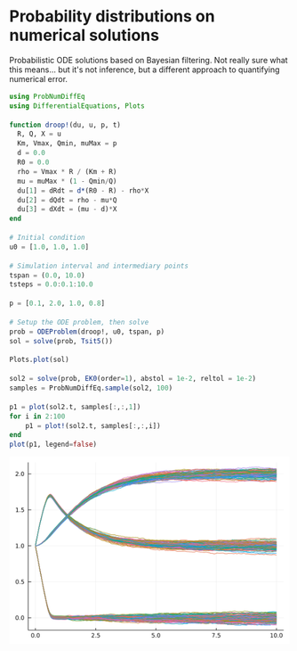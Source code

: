 # Probability distributions on numerical solutions

Probabilistic ODE solutions based on Bayesian filtering. Not really sure what this means... but it's not inference, but a different approach to quantifying numerical error.

```julia
using ProbNumDiffEq
using DifferentialEquations, Plots

function droop!(du, u, p, t)
  R, Q, X = u
  Km, Vmax, Qmin, muMax = p
  d = 0.0
  R0 = 0.0
  rho = Vmax * R / (Km + R)
  mu = muMax * (1 - Qmin/Q)
  du[1] = dRdt = d*(R0 - R) - rho*X
  du[2] = dQdt = rho - mu*Q
  du[3] = dXdt = (mu - d)*X
end

# Initial condition
u0 = [1.0, 1.0, 1.0]

# Simulation interval and intermediary points
tspan = (0.0, 10.0)
tsteps = 0.0:0.1:10.0

p = [0.1, 2.0, 1.0, 0.8]

# Setup the ODE problem, then solve
prob = ODEProblem(droop!, u0, tspan, p)
sol = solve(prob, Tsit5())

Plots.plot(sol)

sol2 = solve(prob, EK0(order=1), abstol = 1e-2, reltol = 1e-2)
samples = ProbNumDiffEq.sample(sol2, 100)

p1 = plot(sol2.t, samples[:,:,1])
for i in 2:100 
    p1 = plot!(sol2.t, samples[:,:,i])
end
plot(p1, legend=false)
```

![](figures/08-probabilistic-solutions_1_1.png)
